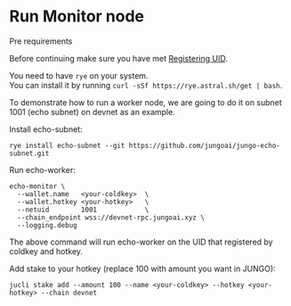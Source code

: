 # Run Monitor node

<div class="warning">
Pre requirements 

Before continuing make sure you have met [Registering UID](register-uid.md).

You need to have `rye` on your system.<br> You can install it by running `curl -sSf https://rye.astral.sh/get | bash`.
</div>

To demonstrate how to run a worker node, we are going to do it on subnet 1001 (echo subnet) on
devnet as an example.

Install echo-subnet:

```
rye install echo-subnet --git https://github.com/jungoai/jungo-echo-subnet.git
```

Run echo-worker:

```
echo-monitor \
  --wallet.name   <your-coldkey>  \
  --wallet.hotkey <your-hotkey>   \
  --netuid        1001            \
  --chain_endpoint wss://devnet-rpc.jungoai.xyz \
  --logging.debug 
```

The above command will run echo-worker on the UID that registered by coldkey and hotkey.

Add stake to your hotkey (replace 100 with amount you want in JUNGO):

```
jucli stake add --amount 100 --name <your-coldkey> --hotkey <your-hotkey> --chain devnet
```
